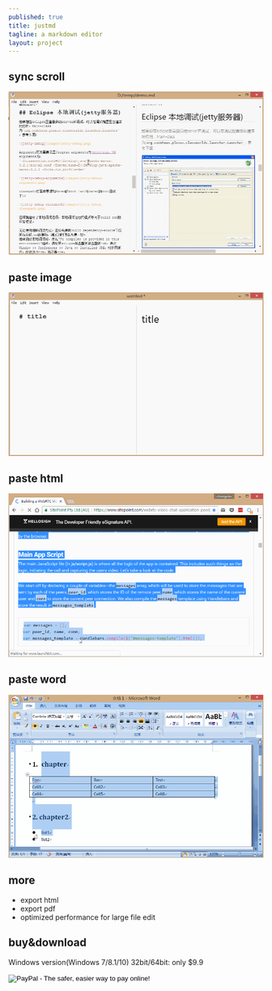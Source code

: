 ```yaml
---
published: true
title: justmd
tagline: a markdown editor
layout: project
---
```





## sync scroll
![](../public/images/sync-scroll.gif)

## paste image 
![](../public/images/paste-image.gif)

## paste html
![](../public/images/paste-html.gif)

## paste word
![](../public/images/paste-word.gif)

## more
* export html
* export pdf
* optimized performance for large file edit


## buy&download

Windows version(Windows 7/8.1/10) 32bit/64bit: only $9.9
<form action="https://www.paypal.com/cgi-bin/webscr" method="post" target="_top">
<input type="hidden" name="cmd" value="_s-xclick">
<input type="hidden" name="hosted_button_id" value="RL2QNY944XDCA">
<input type="image" src="https://www.paypalobjects.com/en_US/i/btn/btn_buynow_LG.gif" border="0" name="submit" alt="PayPal - The safer, easier way to pay online!">
<img alt="" border="0" src="https://www.paypalobjects.com/en_US/i/scr/pixel.gif" width="1" height="1">
</form>


